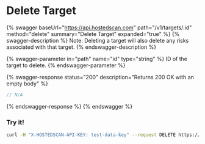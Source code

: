 # Delete Target

{% swagger baseUrl="https://api.hostedscan.com" path="/v1/targets/:id" method="delete" summary="Delete Target" expanded="true" %}
{% swagger-description %}
Note: Deleting a target will also delete any risks associated with that target.
{% endswagger-description %}

{% swagger-parameter in="path" name="id" type="string" %}
ID of the target to delete.
{% endswagger-parameter %}

{% swagger-response status="200" description="Returns 200 OK with an empty body" %}
```javascript
// N/A
```
{% endswagger-response %}
{% endswagger %}

### Try it!

```bash
curl -H "X-HOSTEDSCAN-API-KEY: test-data-key" --request DELETE https://api.hostedscan.com/v1/targets/12345
```
